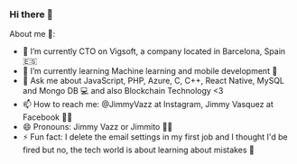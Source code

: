 ### Hi there 👋


<!-- **JimmyVazz/JimmyVazz** is a ✨ _special_ ✨ repository because its `README.md` (this file) appears on your GitHub profile. -->

About me 🤠:

- 🔭 I’m currently CTO on Vigsoft, a company located in Barcelona, Spain 🇪🇸
- 🌱 I’m currently learning Machine learning and mobile development 📱
- 💬 Ask me about JavaScript, PHP, Azure, C, C++, React Native, MySQL and Mongo DB 💻 and also Blockchain Technology <3
- 📫 How to reach me: @JimmyVazz at Instagram, Jimmy Vasquez at Facebook 👨‍💻
- 😄 Pronouns: Jimmy Vazz or Jimmito 🧑‍🎤
- ⚡ Fun fact: I delete the email settings in my first job and I thought I'd be fired but no, the tech world is about learning about mistakes 🚶
